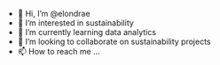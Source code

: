 - 👋 Hi, I’m @elondrae
- 👀 I’m interested in sustainability
- 🌱 I’m currently learning data analytics
- 💞️ I’m looking to collaborate on sustainability projects
- 📫 How to reach me ...

<!---
elondrae/elondrae is a ✨ special ✨ repository because its `README.md` (this file) appears on your GitHub profile.
You can click the Preview link to take a look at your changes.
--->
